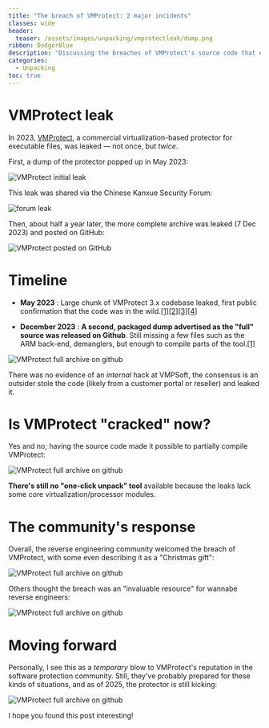 ```yaml
---
title: "The breach of VMProtect: 2 major incidents"
classes: wide
header:
  teaser: /assets/images/unpacking/vmprotectleak/dump.png
ribbon: DodgerBlue
description: "Discussing the breaches of VMProtect's source code that emerged in 2023"
categories:
  - Unpacking
toc: true
---
```


# VMProtect leak

In 2023, [VMProtect](https://vmpsoft.com/), a commercial virtualization-based protector for executable files, was leaked — not once, but *twice*.

First, a dump of the protector popped up in May 2023:

![VMProtect initial leak](/assets/images/unpacking/vmprotectleak/dump.png)

This leak was shared via the Chinese Kanxue Security Forum:

![forum leak](/assets/images/unpacking/vmprotectleak/forum.png)

Then, about half a year later, the more complete archive was leaked (7 Dec 2023) and posted on GitHub:

![VMProtect posted on GitHub](/assets/images/unpacking/vmprotectleak/full.png)



# Timeline

- **May 2023** : Large chunk of VMProtect 3.x codebase leaked, first public confirmation that the code was in the wild.[[1]](https://forum.tuts4you.com/topic/44205-leaked-vmprotect-sources/?utm_source=chatgpt.com)[[2]](https://www.risky.biz/RBNEWS146/)[[3]](https://www.unknowncheats.me/forum/general-programming-and-reversing/583253-vmprotect-source-leak.html)[[4]](https://x.com/gmhzxy/status/1563608617169096708)

- **December 2023** : **A second, packaged dump advertised as the "full" source was released on Github**. Still missing a few files such as the ARM back-end, demanglers, but enough to compile parts of the tool.[[1]](https://github.com/jmpoep/vmprotect-3.5.1)

![VMProtect full archive on github](/assets/images/unpacking/vmprotectleak/github.png)

There was no evidence of an *internal* hack at VMPSoft, the consensus is an outsider stole the code (likely from a customer portal or reseller) and leaked it. 

# Is VMProtect "cracked" now?

Yes and no; having the source code made it possible to partially compile VMProtect:

![VMProtect full archive on github](/assets/images/unpacking/vmprotectleak/partial.png)

**There's still no "one-click unpack" tool** available because the leaks lack some core virtualization/processor modules.

# The community's response

Overall, the reverse engineering community welcomed the breach of VMProtect, with some even describing it as a "Christmas gift":

![VMProtect full archive on github](/assets/images/unpacking/vmprotectleak/responses.png)

Others thought the breach was an "invaluable resource" for wannabe reverse engineers:

![VMProtect full archive on github](/assets/images/unpacking/vmprotectleak/responses1.png)

# Moving forward

Personally, I see this as a *temporary* blow to VMProtect's reputation in the software protection community. Still, they've probably prepared for these kinds of situations, and as of 2025, the protector is still kicking:

![VMProtect full archive on github](/assets/images/unpacking/vmprotectleak/website.png)

I hope you found this post interesting! 